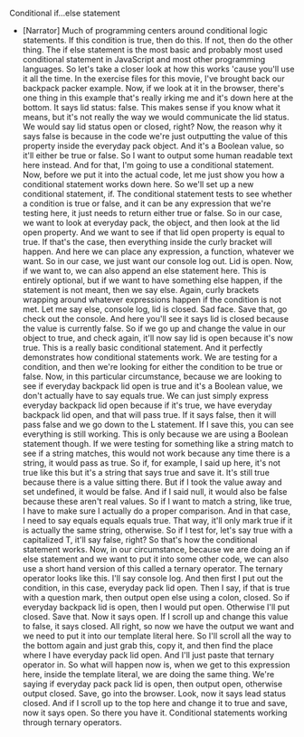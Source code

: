 Conditional if...else statement
- [Narrator] Much of programming centers around conditional logic statements. If this condition is true, then do this. If not, then do the other thing. The if else statement is the most basic and probably most used conditional statement in JavaScript and most other programming languages. So let's take a closer look at how this works 'cause you'll use it all the time. In the exercise files for this movie, I've brought back our backpack packer example. Now, if we look at it in the browser, there's one thing in this example that's really irking me and it's down here at the bottom. It says lid status: false. This makes sense if you know what it means, but it's not really the way we would communicate the lid status. We would say lid status open or closed, right? Now, the reason why it says false is because in the code we're just outputting the value of this property inside the everyday pack object. And it's a Boolean value, so it'll either be true or false. So I want to output some human readable text here instead. And for that, I'm going to use a conditional statement. Now, before we put it into the actual code, let me just show you how a conditional statement works down here. So we'll set up a new conditional statement, if. The conditional statement tests to see whether a condition is true or false, and it can be any expression that we're testing here, it just needs to return either true or false. So in our case, we want to look at everyday pack, the object, and then look at the lid open property. And we want to see if that lid open property is equal to true. If that's the case, then everything inside the curly bracket will happen. And here we can place any expression, a function, whatever we want. So in our case, we just want our console log out. Lid is open. Now, if we want to, we can also append an else statement here. This is entirely optional, but if we want to have something else happen, if the statement is not meant, then we say else. Again, curly brackets wrapping around whatever expressions happen if the condition is not met. Let me say else, console log, lid is closed. Sad face. Save that, go check out the console. And here you'll see it says lid is closed because the value is currently false. So if we go up and change the value in our object to true, and check again, it'll now say lid is open because it's now true. This is a really basic conditional statement. And it perfectly demonstrates how conditional statements work. We are testing for a condition, and then we're looking for either the condition to be true or false. Now, in this particular circumstance, because we are looking to see if everyday backpack lid open is true and it's a Boolean value, we don't actually have to say equals true. We can just simply express everyday backpack lid open because if it's true, we have everyday backpack lid open, and that will pass true. If it says false, then it will pass false and we go down to the L statement. If I save this, you can see everything is still working. This is only because we are using a Boolean statement though. If we were testing for something like a string match to see if a string matches, this would not work because any time there is a string, it would pass as true. So if, for example, I said up here, it's not true like this but it's a string that says true and save it. It's still true because there is a value sitting there. But if I took the value away and set undefined, it would be false. And if I said null, it would also be false because these aren't real values. So if I want to match a string, like true, I have to make sure I actually do a proper comparison. And in that case, I need to say equals equals equals true. That way, it'll only mark true if it is actually the same string, otherwise. So if I test for, let's say true with a capitalized T, it'll say false, right? So that's how the conditional statement works. Now, in our circumstance, because we are doing an if else statement and we want to put it into some other code, we can also use a short hand version of this called a ternary operator. The ternary operator looks like this. I'll say console log. And then first I put out the condition, in this case, everyday pack lid open. Then I say, if that is true with a question mark, then output open else using a colon, closed. So if everyday backpack lid is open, then I would put open. Otherwise I'll put closed. Save that. Now it says open. If I scroll up and change this value to false, it says closed. All right, so now we have the output we want and we need to put it into our template literal here. So I'll scroll all the way to the bottom again and just grab this, copy it, and then find the place where I have everyday pack lid open. And I'll just paste that ternary operator in. So what will happen now is, when we get to this expression here, inside the template literal, we are doing the same thing. We're saying if everyday pack pack lid is open, then output open, otherwise output closed. Save, go into the browser. Look, now it says lead status closed. And if I scroll up to the top here and change it to true and save, now it says open. So there you have it. Conditional statements working through ternary operators.